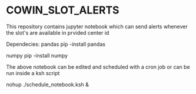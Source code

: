 # COWIN_SLOT_ALERTS
This repository contains jupyter notebook which can send alerts whenever the slot's are available in prvided center id

Dependecies:
pandas
pip -install pandas

numpy
pip -install numpy



The above notebook can be edited and scheduled with a cron job or can be run inside a ksh script

nohup ./schedule_notebook.ksh &
